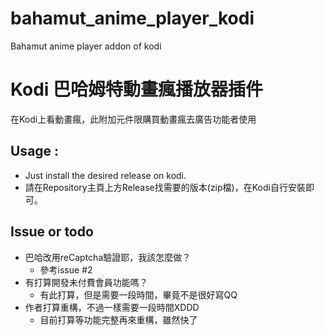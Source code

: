 # bahamut_anime_player_kodi
Bahamut anime player addon of kodi

# Kodi 巴哈姆特動畫瘋播放器插件
在Kodi上看動畫瘋，此附加元件限購買動畫瘋去廣告功能者使用

## Usage :
- Just install the desired release on kodi.
- 請在Repository主頁上方Release找需要的版本(zip檔)，在Kodi自行安裝即可。

## Issue or todo
- 巴哈改用reCaptcha驗證耶，我該怎麼做？
  - 參考issue #2
- 有打算開發未付費會員功能嗎？
  - 有此打算，但是需要一段時間，畢竟不是很好寫QQ
- 作者打算重構，不過一樣需要一段時間XDDD
  - 目前打算等功能完整再來重構，雖然快了
